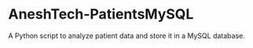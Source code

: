 # AneshTech-PatientsMySQL
A Python script to analyze patient data and store it in a MySQL database.
